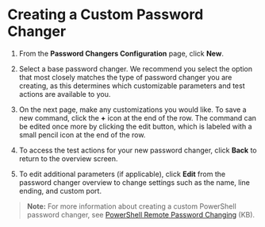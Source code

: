 [title]: # (Creating a Custom Password Changer)
[tags]: # (Creating a Custom Password Changer)
[priority]: # (20)

# Creating a Custom Password Changer

1. From the **Password Changers Configuration** page, click **New**.

1. Select a base password changer. We recommend you select the option that most closely matches the type of password changer you are creating, as this determines which customizable parameters and test actions are available to you.

1. On the next page, make any customizations you would like. To save a new command, click the **+** icon at the end of the row. The command can be edited once more by clicking the edit button, which is labeled with a small pencil icon at the end of the row.

1. To access the test actions for your new password changer, click **Back** to return to the overview screen.

1. To edit additional parameters (if applicable), click **Edit** from the password changer overview to change settings such as the name, line ending, and custom port.

> **Note:** For more information about creating a custom PowerShell password changer, see [PowerShell Remote Password Changing](https://updates.thycotic.net/links.ashx?PowerShellPasswordChanging) (KB).
